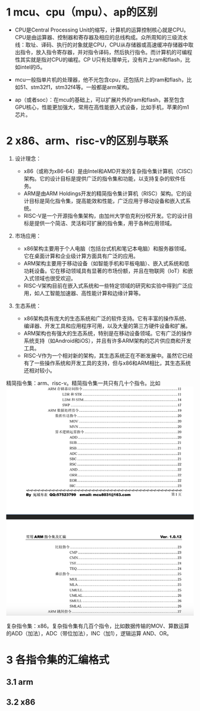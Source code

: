 
# 1 mcu、cpu（mpu）、ap的区别

- CPU是Central Processing Unit的缩写，计算机的运算控制核心就是CPU。CPU是由运算器、控制器和寄存器及相应的总线构成。众所周知的三级流水线：取址、译码、执行的对象就是CPU，CPU从存储器或高速缓冲存储器中取出指令，放入指令寄存器，并对指令译码，然后执行指令。而计算机的可编程性其实就是指对CPU的编程。CP U只有处理单元，没有片上ram和flash，比如intel的i5。

- mcu一般指单片机的处理器，他不光包含cpu，还包括片上的ram和flash，比如51、stm32f1，stm32f4等。一般都是arm架构。

- ap（或者soc）：在mcu的基础上，可以扩展片外的ram和flash，甚至包含GPU核心，性能更加强大，常用在高性能嵌入式设备，比如手机，苹果的m1芯片。

# 2 x86、arm、risc-v的区别与联系

1. 设计理念：
    
    - x86（或称为x86-64）是由Intel和AMD开发的复杂指令集计算机（CISC）架构。它的设计目标是提供广泛的指令集和功能，以支持复杂的软件任务。
    - ARM是由ARM Holdings开发的精简指令集计算机（RISC）架构。它的设计目标是简化指令集，提高能效和性能，广泛应用于移动设备和嵌入式系统。
    - RISC-V是一个开源指令集架构，由加州大学伯克利分校开发。它的设计目标是提供一个简洁、灵活和可扩展的指令集，用于各种应用领域。
2. 市场应用：
    
    - x86架构主要用于个人电脑（包括台式机和笔记本电脑）和服务器领域。它在桌面计算和企业级计算方面具有广泛的应用。
    - ARM架构主要用于移动设备（如智能手机和平板电脑）、嵌入式系统和低功耗设备。它在移动领域具有显著的市场份额，并且在物联网（IoT）和嵌入式领域也很受欢迎。
    - RISC-V架构目前在嵌入式系统和一些特定领域的研究和实验中得到广泛应用，如人工智能加速器、高性能计算和边缘计算等。
3. 生态系统：
    
    - x86架构具有庞大的生态系统和广泛的软件支持。它有丰富的操作系统、编译器、开发工具和应用程序可用，以及大量的第三方硬件设备和扩展。
    - ARM架构也有强大的生态系统，特别是在移动设备领域。它有广泛的操作系统支持（如Android和iOS），并且有许多ARM架构的芯片供应商和开发工具。
    - RISC-V作为一个相对新的架构，其生态系统正在不断发展中。虽然它已经有了一些操作系统和开发工具的支持，但与x86和ARM相比，其生态系统还相对较小。

精简指令集：arm、risc-v。精简指令集一共只有几十个指令。比如
![](images/x86、arm、risc-v的区别与联系_image_1.png)

复杂指令集：x86。复杂指令集有几百个指令，比如数据传输的MOV、算数运算的ADD（加法），ADC（带位加法），INC（加1），逻辑运算 AND、OR。

# 3 各指令集的汇编格式

## 3.1 arm

## 3.2 x86
